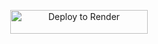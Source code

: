 <p align="center">
    <a href="https://render.com/deploy?repo=https://github.com/zenaku565usm/maythusharmusic">
        <img src="https://render.com/images/deploy-to-render-button.svg" alt="Deploy to Render" width="220" height="38.45"/>
    </a>
</p>
